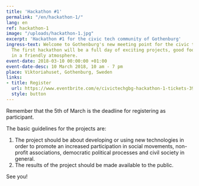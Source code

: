 ```yaml
---
title: 'Hackathon #1'
permalink: "/en/hackathon-1/"
lang: en
ref: hackathon-1
image: "/uploads/hackathon-1.jpg"
excerpt: 'Hackathon #1 for the civic tech community of Gothenburg'
ingress-text: Welcome to Gothenburg's new meeting point for the civic tech community!
  The first hackathon will be a full day of exciting projects, good food and fika
  in a friendly atmosphere.
event-date: 2018-03-10 00:00:00 +01:00
event-date-desc: 10 March 2018, 10 am - 7 pm
place: Viktoriahuset, Gothenburg, Sweden
links:
- title: Register
  url: https://www.eventbrite.com/e/civictechgbg-hackathon-1-tickets-39479679785
  style: button
---
```


Remember that the 5th of March is the deadline for registering as participant.

The basic guidelines for the projects are:
1. The project should be about developing or using new technologies in order to promote an increased participation in social movements, non-profit associations, democratic political processes and civil society in general.
2. The results of the project should be made available to the public.

See you!